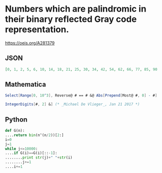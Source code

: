 # Numbers which are palindromic in their binary reflected Gray code representation\.
https://oeis.org/A281379
## JSON
```JSON
[0, 1, 2, 5, 6, 10, 14, 18, 21, 25, 30, 34, 42, 54, 62, 66, 77, 85, 90, 102, 105, 113, 126, 130, 146, 170, 186, 198, 214, 238, 254, 258, 285, 301, 306, 330, 341, 357, 378, 390, 409, 425, 438, 462, 465, 481, 510, 514, 546, 594, 626, 650, 682, 730, 762, 774, 806, 854, 886, 910, 942]
```
## Mathematica
```Mathematica
Select[Range[0, 10^3], Reverse@ # == # &@ Abs[Prepend[Most@ #, 0] - #] &@
```
```Mathematica
IntegerDigits[#, 2] &] (* _Michael De Vlieger_, Jan 21 2017 *)
```
## Python
```Python
def G(n):
....return bin(n^(n/2))[2:]
i=0
j=1
while j<=10000:
....if G(i)==G(i)[::-1]:
........print str(j)+" "+str(i)
........j+=1
....i+=1
```
